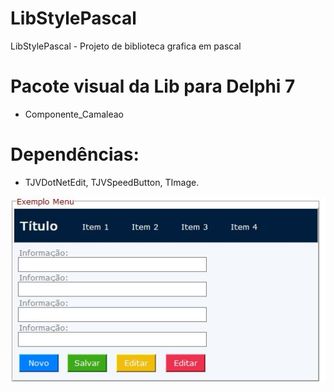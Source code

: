 # LibStylePascal
LibStylePascal - Projeto de biblioteca grafica em pascal 

# Pacote visual da Lib para Delphi 7
- Componente_Camaleao

# Dependências: 
- TJVDotNetEdit, TJVSpeedButton, TImage.

<img src="LibStylePascal/img2/Modelo Menu e Form.jpg">
